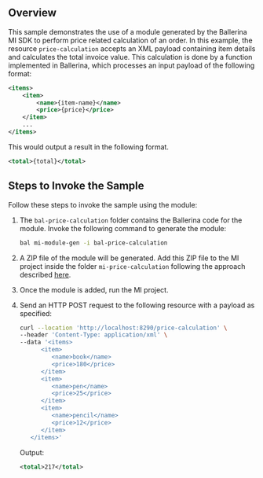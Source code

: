 ## Overview

This sample demonstrates the use of a module generated by the Ballerina MI SDK to perform price related calculation of an order. 
In this example, the resource `price-calculation` accepts an XML payload containing item details and calculates the total invoice value.
This calculation is done by a function implemented in Ballerina, which processes an input payload of the following format:

```xml
<items>
    <item>
        <name>{item-name}</name>
        <price>{price}</price>
    </item>
    ...
</items>
```

This would output a result in the following format.

```xml
<total>{total}</total>
```

## Steps to Invoke the Sample

Follow these steps to invoke the sample using the module:

1. The `bal-price-calculation` folder contains the Ballerina code for the module. Invoke the following command to generate the module:

    ```bash
    bal mi-module-gen -i bal-price-calculation
    ```

2. A ZIP file of the module will be generated. Add this ZIP file to the MI project inside the folder `mi-price-calculation` following the approach described [here](https://mi.docs.wso2.com/en/latest/develop/creating-artifacts/adding-connectors/).

3. Once the module is added, run the MI project.

4. Send an HTTP POST request to the following resource with a payload as specified:

   ```bash
   curl --location 'http://localhost:8290/price-calculation' \
   --header 'Content-Type: application/xml' \
   --data '<items>
         <item>
            <name>book</name>
            <price>180</price>
         </item>
         <item>
            <name>pen</name>
            <price>25</price>
         </item>
         <item>
            <name>pencil</name>
            <price>12</price>
         </item>
      </items>'
   ```

   Output:

   ```xml
   <total>217</total>
   ```
